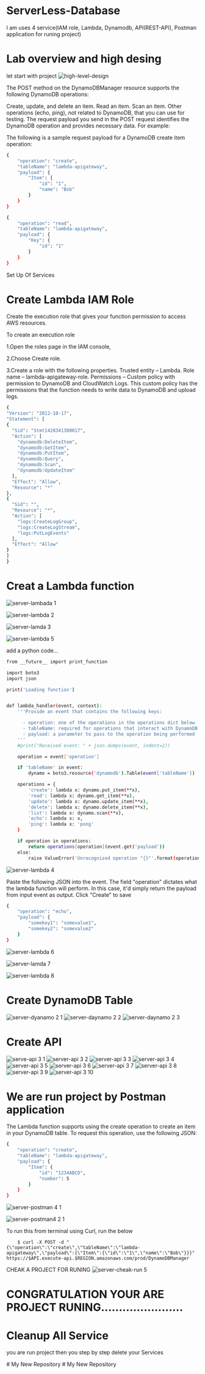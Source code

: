 
# ServerLess-Database

I am uses 4 service(IAM role, Lambda, Dynamodb, API(REST-API),
Postman application for runing project)

# Lab overview and high desing
let start with project
![high-level-design](https://github.com/user-attachments/assets/781f86f4-aa04-45b3-b2f6-0bf04205e513)


The POST method on the DynamoDBManager resource supports the following DynamoDB operations:

Create, update, and delete an item.
Read an item.
Scan an item.
Other operations (echo, ping), not related to DynamoDB, that you can use for testing.
The request payload you send in the POST request identifies the DynamoDB operation and provides necessary data. For example:

The following is a sample request payload for a DynamoDB create item operation:

```bash
{
    "operation": "create",
    "tableName": "lambda-apigateway",
    "payload": {
        "Item": {
            "id": "1",
            "name": "Bob"
        }
    }
}
```
```bash
{
    "operation": "read",
    "tableName": "lambda-apigateway",
    "payload": {
        "Key": {
            "id": "1"
        }
    }
}
```
Set Up Of Services

# Create Lambda IAM Role

Create the execution role that gives your function permission to access AWS resources.

To create an execution role

1.Open the roles page in the IAM console,

2.Choose Create role.

3.Create a role with the following properties.
   Trusted entity – Lambda.
   Role name – lambda-apigateway-role.
   Permissions – Custom policy with permission to DynamoDB         and CloudWatch Logs. This custom policy has the permissions that the function needs to write data to DynamoDB and upload logs.

```bash
{
"Version": "2012-10-17",
"Statement": [
{
  "Sid": "Stmt1428341300017",
  "Action": [
    "dynamodb:DeleteItem",
    "dynamodb:GetItem",
    "dynamodb:PutItem",
    "dynamodb:Query",
    "dynamodb:Scan",
    "dynamodb:UpdateItem"
  ],
  "Effect": "Allow",
  "Resource": "*"
},
{
  "Sid": "",
  "Resource": "*",
  "Action": [
    "logs:CreateLogGroup",
    "logs:CreateLogStream",
    "logs:PutLogEvents"
  ],
  "Effect": "Allow"
}
]
}
```

# Creat a Lambda function

![server-lambada 1](https://github.com/user-attachments/assets/f06a8bf3-f37c-43df-8f8a-20eb37084d5e)

![server-lambda 2](https://github.com/user-attachments/assets/2eb884c6-450d-4db4-b401-9c4d7e3c95d5)

![server-lamda 3](https://github.com/user-attachments/assets/6983aac9-8e8b-4167-adbb-77c9438f3bc9)


![server-lambda 5](https://github.com/user-attachments/assets/6cb49cf1-04d6-4c18-8b93-fe268f71316f)

add a python code...

```bash
from __future__ import print_function

import boto3
import json

print('Loading function')


def lambda_handler(event, context):
    '''Provide an event that contains the following keys:

      - operation: one of the operations in the operations dict below
      - tableName: required for operations that interact with DynamoDB
      - payload: a parameter to pass to the operation being performed
    '''
    #print("Received event: " + json.dumps(event, indent=2))

    operation = event['operation']

    if 'tableName' in event:
        dynamo = boto3.resource('dynamodb').Table(event['tableName'])

    operations = {
        'create': lambda x: dynamo.put_item(**x),
        'read': lambda x: dynamo.get_item(**x),
        'update': lambda x: dynamo.update_item(**x),
        'delete': lambda x: dynamo.delete_item(**x),
        'list': lambda x: dynamo.scan(**x),
        'echo': lambda x: x,
        'ping': lambda x: 'pong'
    }

    if operation in operations:
        return operations[operation](event.get('payload'))
    else:
        raise ValueError('Unrecognized operation "{}"'.format(operation))
```

![server-lambda 4](https://github.com/user-attachments/assets/750f86c8-c4e1-4f55-a122-30bbaf728deb)

Paste the following JSON into the event. The field "operation" dictates what the lambda function will perform. In this case, it'd simply return the payload from input event as output. Click "Create" to save

```bash
{
    "operation": "echo",
    "payload": {
        "somekey1": "somevalue1",
        "somekey2": "somevalue2"
    }
}

```
![server-lambda 6](https://github.com/user-attachments/assets/f9fb1033-d030-48f7-b3c4-82540e4a49d7)

![server-lamda 7](https://github.com/user-attachments/assets/d1b790f6-863b-4e7a-9849-ae1a3217d757)

![server-lambda 8](https://github.com/user-attachments/assets/985fb381-71c2-4cc3-a83d-5bbed32a5e62)

# Create DynamoDB Table


![server-dyanamo 2 1](https://github.com/user-attachments/assets/4a136f12-1b18-48dc-bb17-4133c10c1d36)
![server-daynamo 2 2](https://github.com/user-attachments/assets/ce75c60b-cc5c-4997-9d43-58f96eaaa2a1)
![server-daynamo 2 3](https://github.com/user-attachments/assets/a28d7e40-6b5b-449f-bf65-da5a05d51339)

# Create API

![serve-api 3 1](https://github.com/user-attachments/assets/b64401eb-ebdd-40d1-b173-059f92efe93c)
![server-api 3 2](https://github.com/user-attachments/assets/70a428ef-989f-451c-8e23-bbabfaf516ea)
![server-api 3 3](https://github.com/user-attachments/assets/30a2f308-5257-4836-9080-98ee06904a8d)
![server-api 3 4](https://github.com/user-attachments/assets/24b1b0d1-627d-45c9-8e3b-699064151cc5)
![server-api 3 5](https://github.com/user-attachments/assets/e7f9e9aa-a2f1-4d46-8280-82fbf090781a)
![server-api 3 6](https://github.com/user-attachments/assets/c1055f82-a146-4901-be57-80ad810e9a05)
![server-api 3 7](https://github.com/user-attachments/assets/68daa6ef-a8cf-47b1-acc6-1701eae576cc)
![server-api 3 8](https://github.com/user-attachments/assets/4426dbb6-fe2f-468a-81be-f5505b3f8538)
![server-api 3 9](https://github.com/user-attachments/assets/4957596b-abda-47bc-83f5-17475413f704)
![server-api 3 10](https://github.com/user-attachments/assets/b62b0cdb-b3a9-4b8c-92bf-dc81ec0cc1b7)

# We are run project by Postman application

The Lambda function supports using the create operation to create an item in your DynamoDB table. To request this operation, use the following JSON:

```bash
{
    "operation": "create",
    "tableName": "lambda-apigateway",
    "payload": {
        "Item": {
            "id": "1234ABCD",
            "number": 5
        }
    }
}

```

![server-postman 4 1](https://github.com/user-attachments/assets/c14dd8bf-2f2e-4dfa-8972-f84fa5cbaa4b)


![server-postman4 2 1](https://github.com/user-attachments/assets/35aa80a9-2195-43c5-abbd-3286bf992f15)

To run this from terminal using Curl, run the below

        $ curl -X POST -d "{\"operation\":\"create\",\"tableName\":\"lambda-apigateway\",\"payload\":{\"Item\":{\"id\":\"1\",\"name\":\"Bob\"}}}" https://$API.execute-api.$REGION.amazonaws.com/prod/DynamoDBManager


CHEAK A PROJECT FOR RUNING
![server-cheak-run 5](https://github.com/user-attachments/assets/fc7d6f7b-6065-486f-9dc0-a627ec5e0a47)


# CONGRATULATION YOUR ARE PROJECT RUNING.......................

# Cleanup All Service
you are run project then you step by step delete your Services











#   M y   N e w   R e p o s i t o r y  
 #   M y   N e w   R e p o s i t o r y  
 